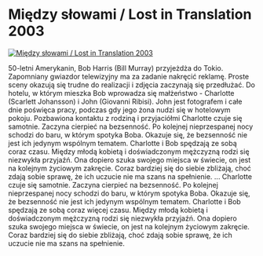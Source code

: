 Między słowami / Lost in Translation 2003 
=============
[![Między słowami / Lost in Translation 2003 ](http://vidos.pl/images/player.gif)](http://vidos.pl/miedzy-slowami-lost-in-translation-2003)

 50-letni Amerykanin, Bob Harris (Bill Murray) przyjeżdża do Tokio. Zapomniany gwiazdor telewizyjny ma za zadanie nakręcić reklamę. Proste sceny okazują się trudne do realizacji i zdjęcia zaczynają się przedłużać. Do hotelu, w którym mieszka Bob wprowadza się małżeństwo - Charlotte (Scarlett Johansson) i John (Giovanni Ribisi). John jest fotografem i całe dnie poświęca pracy, podczas gdy jego żona nudzi się w hotelowym pokoju. Pozbawiona kontaktu z rodziną i przyjaciółmi Charlotte czuje się samotnie. Zaczyna cierpieć na bezsenność. Po kolejnej nieprzespanej nocy schodzi do baru, w którym spotyka Boba. Okazuje się, że bezsenność nie jest ich jedynym wspólnym tematem. Charlotte i Bob spędzają ze sobą coraz  czasu. Między młodą kobietą i doświadczonym mężczyzną rodzi się niezwykła przyjaźń. Ona dopiero szuka swojego miejsca w świecie, on jest na kolejnym życiowym zakręcie. Coraz bardziej się do siebie zbliżają, choć zdają sobie sprawę, że ich uczucie nie ma szans na spełnienie.   ... Charlotte czuje się samotnie. Zaczyna cierpieć na bezsenność. Po kolejnej nieprzespanej nocy schodzi do baru, w którym spotyka Boba. Okazuje się, że bezsenność nie jest ich jedynym wspólnym tematem. Charlotte i Bob spędzają ze sobą coraz więcej czasu. Między młodą kobietą i doświadczonym mężczyzną rodzi się niezwykła przyjaźń. Ona dopiero szuka swojego miejsca w świecie, on jest na kolejnym życiowym zakręcie. Coraz bardziej się do siebie zbliżają, choć zdają sobie sprawę, że ich uczucie nie ma szans na spełnienie.
